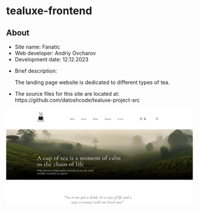 # tealuxe-frontend
<h2>About</h2>
<ul>
  <li>Site name: Fanatic</li>
  <li>Web developer: Andriy Ovcharov</li>
  <li>Development date: 12.12.2023</li>
  <li>
    <p>Brief description:</p>
    <p>The landing page website is dedicated to different types of tea.</p>
  </li>
  <li>The source files for this site are located at: https://github.com/datoshcode/tealuxe-project-src</li>
</ul>

<img src="Screenshot.png" alt="screensot">

